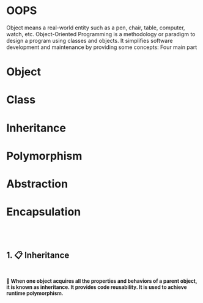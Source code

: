 # OOPS
Object means a real-world entity such as a pen, chair, table, computer, watch, etc. Object-Oriented Programming is a methodology or paradigm to design a program using classes and objects. It simplifies software development and maintenance by providing some concepts:
Four main part
# Object
# Class
# Inheritance
# Polymorphism
# Abstraction
# Encapsulation

<br />
<br />

## 1. 📋 Inheritance

# <font size="2">🚀 When one object acquires all the properties and behaviors of a parent object, it is known as inheritance. It provides code reusability. It is used to achieve runtime polymorphism.</font>
